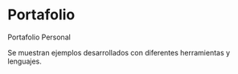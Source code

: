 # Portafolio

Portafolio Personal

Se muestran ejemplos desarrollados con diferentes herramientas y lenguajes.
